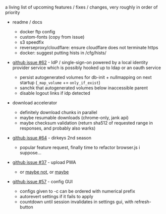 a living list of upcoming features / fixes / changes, very roughly in order of priority

* readme / docs
  * docker ftp config
  * custom-fonts (copy from issue)
  * s3 speedfix
  * reverseproxy/cloudflare: ensure cloudflare does not terminate https
  * docker: suggest putting hists in /cfg/hists/

* [github issue #62](https://github.com/9001/copyparty/issues/62) - IdP / single-sign-on powered by a local identity provider service which is possibly hooked up to ldap or an oauth service
  * persist autogenerated volumes for db-init + nullmapping on next startup (`_map_volume` += `only_if_exist`)
  * sanchk that autogenerated volumes below inaccessible parent
  * disable logout links if idp detected

* download accelerator
  * definitely download chunks in parallel
  * maybe resumable downloads (chrome-only, jank api)
  * maybe checksum validation (return sha512 of requested range in responses, and probably also warks)

* [github issue #64](https://github.com/9001/copyparty/issues/64) - dirkeys 2nd season
  * popular feature request, finally time to refactor browser.js i suppose...

* [github issue #37](https://github.com/9001/copyparty/issues/37) - upload PWA
  * or [maybe not](https://arstechnica.com/tech-policy/2024/02/apple-under-fire-for-disabling-iphone-web-apps-eu-asks-developers-to-weigh-in/), or [maybe](https://arstechnica.com/gadgets/2024/03/apple-changes-course-will-keep-iphone-eu-web-apps-how-they-are-in-ios-17-4/)

* [github issue #57](https://github.com/9001/copyparty/issues/57) - config GUI
  * configs given to -c can be ordered with numerical prefix
  * autorevert settings if it fails to apply
  * countdown until session invalidates in settings gui, with refresh-button

